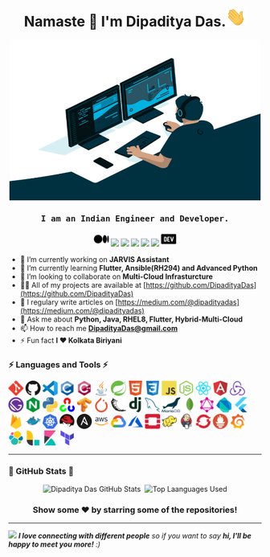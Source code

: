 <h1 align="center">Namaste 🙏 I'm Dipaditya Das.<img src="https://github.com/DipadityaDas/DipadityaDas/raw/master/img/wave.gif" width="40"></h1>
<p align="center"><img alt="GIF" src="https://github.com/DipadityaDas/DipadityaDas/raw/master/img/code.gif" width="500" height="320"/></p>
<h3 align="center"><samp>I am an Indian Engineer and Developer.</samp></h3>

<div align="center">

[<img src="https://github.com/DipadityaDas/DipadityaDas/raw/master/img/medium.svg" width=30>](https://dipadityadas.medium.com/)
[<img src="https://img.icons8.com/color/48/000000/twitter.png" width="3.5%"/>](https://twitter.com/dipadityadas)
[<img src="https://img.icons8.com/color/48/000000/linkedin.png" width="3.5%"/>](https://linkedin.com/in/DipadityaDas)
[<img src="https://img.icons8.com/fluent/48/000000/facebook-new.png" width="3.5%"/>](https://www.facebook.com/dipaditya.das)
[<img src="https://img.icons8.com/fluent/48/000000/instagram-new.png" width="3.5%"/>](https://instagram.com/dipaditya_das/)
[<img src="https://img.icons8.com/fluent/48/000000/gmail--v2.png" width="3.5%"/>](mailto:DipadityaDas@gmail.com)
[<img src="https://github.com/DipadityaDas/DipadityaDas/raw/master/img/devto.svg" width=30>](https://dev.to/dipadityadas)
</div>

- 🔭 I’m currently working on **JARVIS Assistant**
- 🌱 I’m currently learning **Flutter, Ansible(RH294) and Advanced Python**
- 👯 I’m looking to collaborate on **Multi-Cloud Infrasturcture**
- 👨‍💻 All of my projects are available at [https://github.com/DipadityaDas](https://github.com/DipadityaDas)
- 📝 I regulary write articles on [https://medium.com/@dipadityadas](https://medium.com/@dipadityadas)
- 💬 Ask me about **Python, Java, RHEL8, Flutter, Hybrid-Multi-Cloud**
- 📫 How to reach me **DipadityaDas@gmail.com**
- ⚡ Fun fact **I ❤ Kolkata Biriyani**

### ⚡ Languages and Tools ⚡

<code><img height="30" alt="Git           " src="https://github.com/DipadityaDas/DipadityaDas/raw/master/img/git.svg"     /></code>
<code><img height="30" alt="Github        " src="https://github.com/DipadityaDas/DipadityaDas/raw/master/img/github.png"  /></code>
<code><img height="30" alt="VSCode        " src="https://github.com/DipadityaDas/DipadityaDas/raw/master/img/vscode.png"  /></code>
<code><img height="30" alt="C             " src="https://github.com/DipadityaDas/DipadityaDas/raw/master/img/c.svg"       /></code>
<code><img height="30" alt="Cplusplus     " src="https://github.com/DipadityaDas/DipadityaDas/raw/master/img/cplusplus.svg"/></code>
<code><img height="30" alt="Java          " src="https://github.com/DipadityaDas/DipadityaDas/raw/master/img/java.svg"/></code>
<code><img height="30" alt="Spring        " src="https://github.com/DipadityaDas/DipadityaDas/raw/master/img/spring.svg"/></code>
<code><img height="30" alt="Html5         " src="https://github.com/DipadityaDas/DipadityaDas/raw/master/img/html5.svg"/></code>
<code><img height="30" alt="Css3          " src="https://github.com/DipadityaDas/DipadityaDas/raw/master/img/css3.svg"/></code>
<code><img height="30" alt="JavaScript    " src="https://github.com/DipadityaDas/DipadityaDas/raw/master/img/javascript.svg"/></code>
<code><img height="30" alt="NodeJS        " src="https://github.com/DipadityaDas/DipadityaDas/raw/master/img/nodejs.svg"/></code>
<code><img height="30" alt="React         " src="https://github.com/DipadityaDas/DipadityaDas/raw/master/img/reactjs.svg"/></code>
<code><img height="30" alt="Angularjs     " src="https://github.com/DipadityaDas/DipadityaDas/raw/master/img/angular.svg"/></code>
<code><img height="30" alt="Redux         " src="https://github.com/DipadityaDas/DipadityaDas/raw/master/img/redux.svg"/></code>
<code><img height="30" alt="Gatsby        " src="https://github.com/DipadityaDas/DipadityaDas/raw/master/img/gatsbyjs.svg"/></code>
<code><img height="30" alt="Nginx         " src="https://github.com/DipadityaDas/DipadityaDas/raw/master/img/nginx.svg"/></code>
<code><img height="30" alt="Python3       " src="https://github.com/DipadityaDas/DipadityaDas/raw/master/img/python.svg"/></code>
<code><img height="30" alt="Opencv        " src="https://github.com/DipadityaDas/DipadityaDas/raw/master/img/opencv.svg"/></code>
<code><img height="30" alt="Tensorflow    " src="https://github.com/DipadityaDas/DipadityaDas/raw/master/img/tensorflow.svg"/></code>
<code><img height="30" alt="Pytorch       " src="https://github.com/DipadityaDas/DipadityaDas/raw/master/img/pytorch.svg"/></code>
<code><img height="30" alt="Flask         " src="https://github.com/DipadityaDas/DipadityaDas/raw/master/img/flask.svg"/></code>
<code><img height="30" alt="Django        " src="https://github.com/DipadityaDas/DipadityaDas/raw/master/img/django.svg"/></code>
<code><img height="30" alt="MySQL         " src="https://github.com/DipadityaDas/DipadityaDas/raw/master/img/mysql.svg"/></code>
<code><img height="30" alt="MariaDB       " src="https://github.com/DipadityaDas/DipadityaDas/raw/master/img/mariadb.svg"/></code>
<code><img height="30" alt="MongoDB       " src="https://github.com/DipadityaDas/DipadityaDas/raw/master/img/mongodb.svg"/></code>
<code><img height="30" alt="GraphQL       " src="https://github.com/DipadityaDas/DipadityaDas/raw/master/img/graphql.svg"/></code>
<code><img height="30" alt="Dart          " src="https://github.com/DipadityaDas/DipadityaDas/raw/master/img/dart.svg"/></code>
<code><img height="30" alt="Flutter       " src="https://github.com/DipadityaDas/DipadityaDas/raw/master/img/flutter.svg"/></code>
<code><img height="30" alt="Firebase      " src="https://github.com/DipadityaDas/DipadityaDas/raw/master/img/firebase.svg"/></code>
<code><img height="30" alt="Docker        " src="https://github.com/DipadityaDas/DipadityaDas/raw/master/img/docker.svg"/></code>
<code><img height="30" alt="Kubernetes    " src="https://github.com/DipadityaDas/DipadityaDas/raw/master/img/kubernetes.svg"/></code>
<code><img height="30" alt="Redhat Linux  " src="https://github.com/DipadityaDas/DipadityaDas/raw/master/img/redhat.svg"/></code>
<code><img height="30" alt="Ansible       " src="https://github.com/DipadityaDas/DipadityaDas/raw/master/img/ansible.svg"/></code>
<code><img height="30" alt="AWS           " src="https://github.com/DipadityaDas/DipadityaDas/raw/master/img/aws.png"/></code>
<code><img height="30" alt="GoogleCloud   " src="https://github.com/DipadityaDas/DipadityaDas/raw/master/img/gcp.svg"/></code>
<code><img height="30" alt="Azure         " src="https://github.com/DipadityaDas/DipadityaDas/raw/master/img/azure.svg"/></code>
<code><img height="30" alt="Openstack     " src="https://github.com/DipadityaDas/DipadityaDas/raw/master/img/openstack.svg"/></code>
<code><img height="30" alt="Hadoop        " src="https://github.com/DipadityaDas/DipadityaDas/raw/master/img/hadoop.svg"/></code>
<code><img height="30" alt="Jenkins       " src="https://github.com/DipadityaDas/DipadityaDas/raw/master/img/jenkins.svg"/></code>
<code><img height="30" alt="OpenShift     " src="https://github.com/DipadityaDas/DipadityaDas/raw/master/img/openshift.svg"/></code>
<code><img height="30" alt="Prometheus    " src="https://github.com/DipadityaDas/DipadityaDas/raw/master/img/prometheus.svg"/></code>
<code><img height="30" alt="Grafana       " src="https://github.com/DipadityaDas/DipadityaDas/raw/master/img/grafana.svg"/></code>
<code><img height="30" alt="Elastic Search" src="https://github.com/DipadityaDas/DipadityaDas/raw/master/img/elastic.svg"/></code>
<code><img height="30" alt="Logstash      " src="https://github.com/DipadityaDas/DipadityaDas/raw/master/img/logstash.svg"/></code>
<code><img height="30" alt="Kibana        " src="https://github.com/DipadityaDas/DipadityaDas/raw/master/img/kibana.svg"/></code>
<code><img height="30" alt="Terraform     " src="https://github.com/DipadityaDas/DipadityaDas/raw/master/img/terraform.svg"/></code>

<!-- ### Blogs posts -->
<!-- BLOG-POST-LIST:START -->

<!-- BLOG-POST-LIST:END -->

---

### 🚀 GitHub Stats 🚀

<p align="center">
  <img alt="Dipaditya Das GitHub Stats" src="https://github-readme-stats.dipadityadas.vercel.app/api?username=dipadityadas&theme=algolia&hide=prs&show_icons=true&hide_border=true"/>&nbsp;
  <img alt="Top Laanguages Used" src="https://github-readme-stats.dipadityadas.vercel.app/api/top-langs/?username=dipadityadas&layout=compact&theme=algolia&hide_border=true">
</p>
<div align="center">

### Show some ❤️ by starring some of the repositories!
</div>

---

<img src="https://media.giphy.com/media/LnQjpWaON8nhr21vNW/giphy.gif" width="60"> <em><b>I love connecting with different people</b> so if you want to say <b>hi, I'll be happy to meet you more!</b> :)</em>
